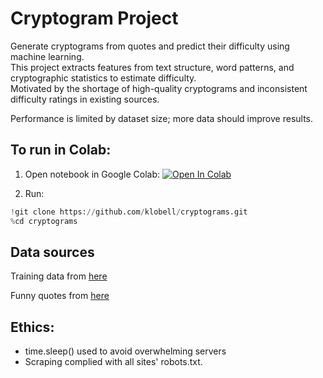 # Cryptogram Project

Generate cryptograms from quotes and predict their difficulty using machine learning.  
This project extracts features from text structure, word patterns, and cryptographic statistics to estimate difficulty.  
Motivated by the shortage of high-quality cryptograms and inconsistent difficulty ratings in existing sources.

Performance is limited by dataset size; more data should improve results.

## To run in Colab:
1. Open notebook in Google Colab:  [![Open In Colab](https://colab.research.google.com/assets/colab-badge.svg)](https://colab.research.google.com/github/klobell/cryptograms/blob/main/cryptograms_github.ipynb)

2. Run:
```python
!git clone https://github.com/klobell/cryptograms.git
%cd cryptograms
```

## Data sources
Training data from [here](https://cryptograms.puzzlebaron.com/play.php)

Funny quotes from [here](https://www.rd.com/list/funniest-quotes-all-time/)

## Ethics:
- time.sleep() used to avoid overwhelming servers
- Scraping complied with all sites' robots.txt.
